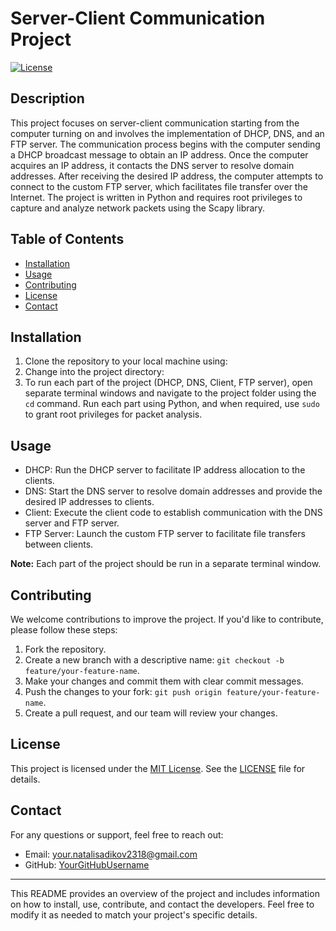 # Server-Client Communication Project

[![License](https://img.shields.io/badge/License-MIT-blue.svg)](https://opensource.org/licenses/MIT)

## Description

This project focuses on server-client communication starting from the computer turning on and involves the implementation of DHCP, DNS, and an FTP server. The communication process begins with the computer sending a DHCP broadcast message to obtain an IP address. Once the computer acquires an IP address, it contacts the DNS server to resolve domain addresses. After receiving the desired IP address, the computer attempts to connect to the custom FTP server, which facilitates file transfer over the Internet. The project is written in Python and requires root privileges to capture and analyze network packets using the Scapy library.

## Table of Contents

- [Installation](#installation)
- [Usage](#usage)
- [Contributing](#contributing)
- [License](#license)
- [Contact](#contact)

## Installation

1. Clone the repository to your local machine using:
2. Change into the project directory:
3. To run each part of the project (DHCP, DNS, Client, FTP server), open separate terminal windows and navigate to the project folder using the `cd` command. Run each part using Python, and when required, use `sudo` to grant root privileges for packet analysis.

## Usage

- DHCP: Run the DHCP server to facilitate IP address allocation to the clients.
- DNS: Start the DNS server to resolve domain addresses and provide the desired IP addresses to clients.
- Client: Execute the client code to establish communication with the DNS server and FTP server.
- FTP Server: Launch the custom FTP server to facilitate file transfers between clients.

**Note:** Each part of the project should be run in a separate terminal window.

## Contributing

We welcome contributions to improve the project. If you'd like to contribute, please follow these steps:

1. Fork the repository.
2. Create a new branch with a descriptive name: `git checkout -b feature/your-feature-name`.
3. Make your changes and commit them with clear commit messages.
4. Push the changes to your fork: `git push origin feature/your-feature-name`.
5. Create a pull request, and our team will review your changes.

## License

This project is licensed under the [MIT License](https://opensource.org/licenses/MIT). See the [LICENSE](LICENSE) file for details.

## Contact

For any questions or support, feel free to reach out:

- Email: your.natalisadikov2318@gmail.com
- GitHub: [YourGitHubUsername]([https://github.com/natalisadikov])

---
This README provides an overview of the project and includes information on how to install, use, contribute, and contact the developers. Feel free to modify it as needed to match your project's specific details.

